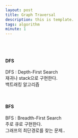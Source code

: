 ```yaml
---
layout: post
title: Graph Traversal
description: this is template.
tags: algorithm
minute: 1
---
```


<br>
<br>

#### DFS


DFS : Depth-First Search  
재귀나 stack으로 구현한다.  
백트래킹 알고리즘

<br>

#### BFS


BFS : Breadth-First Search  
주로 큐로 구현한다.  
그래프의 최단경로를 찾는 문제..